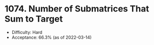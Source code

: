 # 1074. Number of Submatrices That Sum to Target
- Difficulty: Hard
- Acceptance: 66.3% (as of 2022-03-14)
